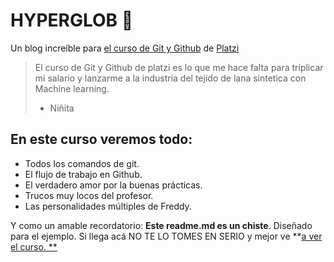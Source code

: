 # HYPERGLOB 💚
Un blog increíble para [el curso de Git y Github](http://https://platzi.com/cursos/git-github/ "el curso de Git y Github") de [Platzi](http://https://platzi.com "Platzi")
>El curso de Git y Github de platzi  es lo que me hace falta para triplicar mi salario y lanzarme a la industria del tejido de lana sintetica con Machine learning.
> - Niñita

## En este curso veremos todo:
- Todos los comandos de git.
- El flujo de trabajo en Github. 
- El verdadero amor por la buenas prácticas.
- Trucos muy locos del profesor. 
- Las personalidades múltiples de Freddy. 

Y como un amable recordatorio: **Este readme.md es un chiste**. Diseñado para el ejemplo. Si llega acá NO TE LO TOMES EN SERIO  y mejor ve **[a ver el curso. **](http://https://platzi.com/cursos/git-github/ "a ver el curso. ")